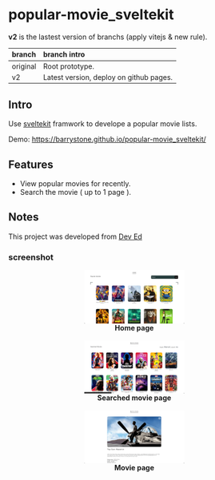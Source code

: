 # popular-movie_sveltekit

**v2** is the lastest version of branchs (apply vitejs & new rule).

| branch   | branch intro                            |
| :------- | :-------------------------------------- |
| original | Root prototype.                         |
| v2       | Latest version, deploy on github pages. |

## Intro

Use [sveltekit](https://kit.svelte.dev/) framwork to develope a popular movie lists.

Demo: https://barrystone.github.io/popular-movie_sveltekit/

## Features

- View popular movies for recently.
- Search the movie ( up to 1 page ).

## Notes

This project was developed from [Dev Ed](https://www.youtube.com/watch?v=ydR_M0fw9Xc&ab_channel=DevEd)

### screenshot

<div style="display:flex; justify-content:center; flex-direction:column; text-align:center">

<div style="display:flex; justify-content:center;">
<img src="https://raw.githubusercontent.com/barrystone/popular-movie_sveltekit/v2/screenshot/home.png" alt="home page" width="200"/>
</div>
<b>Home page</b>
<br/>

<div style="display:flex; justify-content:center;">
<img src="https://raw.githubusercontent.com/barrystone/popular-movie_sveltekit/v2/screenshot/searched_movie.png" alt="searched movie page" width="200"/>
</div>
<b>Searched movie page</b>
<br/>

<div style="display:flex; justify-content:center;">
<img src="https://raw.githubusercontent.com/barrystone/popular-movie_sveltekit/v2/screenshot/movie.png" alt="movie page" width="200"/>
</div>
<b>Movie page</b>
<br/>

</div>
